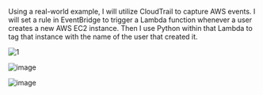 Using a real-world example, I will utilize CloudTrail to capture AWS events. I will set a rule in EventBridge to trigger a Lambda function whenever a user creates a new AWS EC2 instance. Then I use Python within that Lambda to tag that instance with the name of the user that created it.

![1](https://github.com/user-attachments/assets/9363be85-d706-481d-99ce-e15d9308d03d)


![image](https://github.com/user-attachments/assets/f2a9061e-2867-481e-ac17-d8ddfb13f0a7)


![image](https://github.com/user-attachments/assets/9518e38b-6661-4329-b9a2-6572ee80c9c5)

